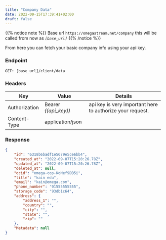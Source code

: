 ```yaml
---
title: "Company Data"
date: 2022-09-15T17:39:41+02:00
draft: false
---
```


{{% notice note %}}
Base url `https://omegastream.net/company` this will be called from now as *`[base_url]`*
{{% /notice %}}

From here you can fetch your basic company info using your api key.

### Endpoint
```url
GET: [base_url]/client/data
```

### Headers
| Key           | Value              | Details                                                 |
|---------------|--------------------|---------------------------------------------------------|
| Authorization | Bearer *{{api_key}}* | api key is very important here to authorize your request. |
| Content-Type  | application/json   |                                                         |


### Response
```json
{
    "id": "6318b6badf1e5679e5ce6bb4",
    "created_at": "2022-09-07T15:20:26.78Z",
    "updated_at": "2022-09-07T15:20:26.78Z",
    "deleted_at": null,
    "ocid": "omega-cop-KoNef9DB5i",
    "title": "kain edu",
    "email": "kain@omega.com",
    "phone_number": "01555555555",
    "storage_code": "93db1c64",
    "address": {
        "address_1": "",
        "country": "",
        "city": "",
        "state": "",
        "zip": ""
    },
    "Metadata": null
}
```